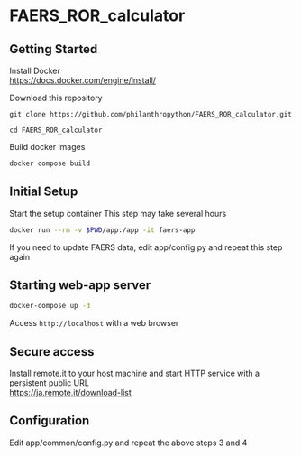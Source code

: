 # FAERS_ROR_calculator

## Getting Started
Install Docker<br>
https://docs.docker.com/engine/install/

Download this repository
```
git clone https://github.com/philanthropython/FAERS_ROR_calculator.git
```
```
cd FAERS_ROR_calculator
```

Build docker images
```bash
docker compose build
```

## Initial Setup
Start the setup container
This step may take several hours
```bash
docker run --rm -v $PWD/app:/app -it faers-app
```
If you need to update FAERS data, edit app/config.py and repeat this step again 

## Starting web-app server
```bash
docker-compose up -d
```
Access `http://localhost` with a web browser<br>

## Secure access
Install remote.it to your host machine and start HTTP service with a persistent public URL<br>
https://ja.remote.it/download-list

## Configuration
Edit app/common/config.py and repeat the above steps 3 and 4

